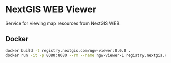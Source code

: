 # NextGIS WEB Viewer

Service for viewing map resources from NextGIS WEB.

## Docker

```bash
docker build -t registry.nextgis.com/ngw-viewer:0.0.0 .
docker run -it -p 8080:8080 --rm --name ngw-viewer-1 registry.nextgis.com/ngw-viewer:0.0.0
```

